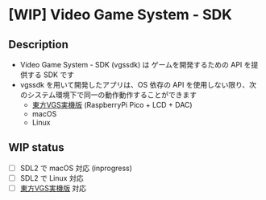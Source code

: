 # [WIP] Video Game System - SDK

## Description

- Video Game System - SDK (vgssdk) は ゲームを開発するための API を提供する SDK です
- vgssdk を用いて開発したアプリは、OS 依存の API を使用しない限り、次のシステム環境下で同一の動作動作することができます
  - [東方VGS実機版](https://github.com/suzukiplan/tohovgs-pico) (RaspberryPi Pico + LCD + DAC)
  - macOS
  - Linux

## WIP status

- [ ] SDL2 で macOS 対応 (inprogress)
- [ ] SDL2 で Linux 対応
- [ ] [東方VGS実機版](https://github.com/suzukiplan/tohovgs-pico) 対応
